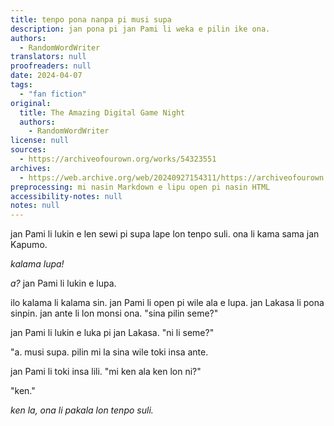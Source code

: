 ```yaml
---
title: tenpo pona nanpa pi musi supa
description: jan pona pi jan Pami li weka e pilin ike ona.
authors:
  - RandomWordWriter
translators: null
proofreaders: null
date: 2024-04-07
tags:
  - "fan fiction"
original:
  title: The Amazing Digital Game Night
  authors:
    - RandomWordWriter
license: null
sources:
  - https://archiveofourown.org/works/54323551
archives:
  - https://web.archive.org/web/20240927154311/https://archiveofourown.org/works/54323551
preprocessing: mi nasin Markdown e lipu open pi nasin HTML
accessibility-notes: null
notes: null
---
```


jan Pami li lukin e len sewi pi supa lape lon tenpo suli. ona li kama sama jan Kapumo.

*kalama lupa!*

*a?* jan Pami li lukin e lupa.

ilo kalama li kalama sin. jan Pami li open pi wile ala e lupa. jan Lakasa li pona sinpin. jan ante li lon monsi ona. "sina pilin seme?"

jan Pami li lukin e luka pi jan Lakasa. "ni li seme?"

"a. musi supa. pilin mi la sina wile toki insa ante.

jan Pami li toki insa lili. "mi ken ala ken lon ni?"

"ken."

*ken la, ona li pakala lon tenpo suli.*